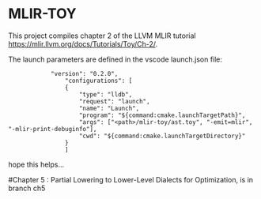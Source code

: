 # MLIR-TOY
    
This project compiles chapter 2 of the LLVM MLIR tutorial https://mlir.llvm.org/docs/Tutorials/Toy/Ch-2/.

The launch parameters are defined in the vscode launch.json file: 

 
                "version": "0.2.0",
                    "configurations": [
                    {
                        "type": "lldb",
                        "request": "launch",
                        "name": "Launch",
                        "program": "${command:cmake.launchTargetPath}",
                        "args": ["<path>/mlir-toy/ast.toy", "-emit=mlir", "-mlir-print-debuginfo"],
                        "cwd": "${command:cmake.launchTargetDirectory}"
                    } 
                    ] 

hope this helps...

#Chapter 5 : Partial Lowering to Lower-Level Dialects for Optimization,
is in branch ch5

    
